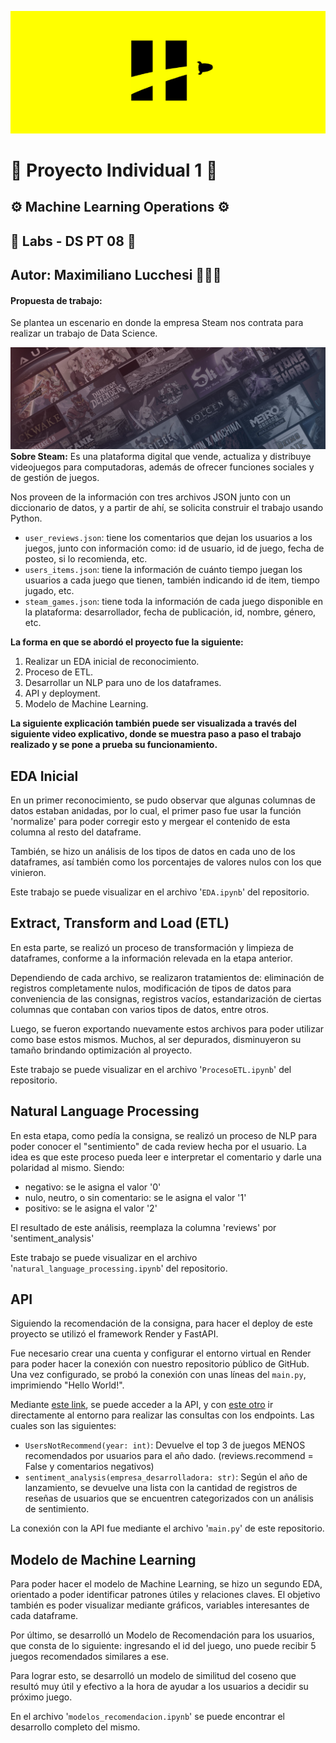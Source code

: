 ![Banner Henry](images/banner_henry_amarillo.png)

# 🚀 Proyecto Individual 1 🚀

## ⚙️ Machine Learning Operations ⚙️

## 🧪 Labs - DS PT 08 🧪
## Autor: Maximiliano Lucchesi 👨🏻‍💻

#### Propuesta de trabajo:

Se plantea un escenario en donde la empresa Steam nos contrata para realizar un trabajo de Data Science.

![Banner Steam](images/banner_steam.jpg)
**Sobre Steam:** Es una plataforma digital que vende, actualiza y distribuye videojuegos para computadoras, además de ofrecer funciones sociales y de gestión de juegos.

Nos proveen de la información con tres archivos JSON junto con un diccionario de datos, y a partir de ahí, se solicita construir el trabajo usando Python.

- `user_reviews.json`: tiene los comentarios que dejan los usuarios a los juegos, junto con información como: id de usuario, id de juego, fecha de posteo, si lo recomienda, etc.
- `users_items.json`: tiene la información de cuánto tiempo juegan los usuarios a cada juego que tienen, también indicando id de item, tiempo jugado, etc.
- `steam_games.json`: tiene toda la información de cada juego disponible en la plataforma: desarrollador, fecha de publicación, id, nombre, género, etc.

**La forma en que se abordó el proyecto fue la siguiente:**

1. Realizar un EDA inicial de reconocimiento.
2. Proceso de ETL.
3. Desarrollar un NLP para uno de los dataframes.
4. API y deployment.
5. Modelo de Machine Learning.

**La siguiente explicación también puede ser visualizada a través del siguiente video explicativo, donde se muestra paso a paso el trabajo realizado y se pone a prueba su funcionamiento.**

## EDA Inicial

En un primer reconocimiento, se pudo observar que algunas columnas de datos estaban anidadas, por lo cual, el primer paso fue usar la función 'normalize' para poder corregir esto y mergear el contenido de esta columna al resto del dataframe.

También, se hizo un análisis de los tipos de datos en cada uno de los dataframes, así también como los porcentajes de valores nulos con los que vinieron.

Este trabajo se puede visualizar en el archivo '`EDA.ipynb`' del repositorio.

## Extract, Transform and Load (ETL)

En esta parte, se realizó un proceso de transformación y limpieza de dataframes, conforme a la información relevada en la etapa anterior.

Dependiendo de cada archivo, se realizaron tratamientos de: eliminación de registros completamente nulos, modificación de tipos de datos para conveniencia de las consignas, registros vacíos, estandarización de ciertas columnas que contaban con varios tipos de datos, entre otros.

Luego, se fueron exportando nuevamente estos archivos para poder utilizar como base estos mismos. Muchos, al ser depurados, disminuyeron su tamaño brindando optimización al proyecto.

Este trabajo se puede visualizar en el archivo '`ProcesoETL.ipynb`' del repositorio.

## Natural Language Processing

En esta etapa, como pedía la consigna, se realizó un proceso de NLP para poder conocer el "sentimiento" de cada review hecha por el usuario. La idea es que este proceso pueda leer e interpretar el comentario y darle una polaridad al mismo. Siendo:

- negativo: se le asigna el valor '0'
- nulo, neutro, o sin comentario: se le asigna el valor '1'
- positivo: se le asigna el valor '2'

El resultado de este análisis, reemplaza la columna 'reviews' por 'sentiment_analysis'

Este trabajo se puede visualizar en el archivo '`natural_language_processing.ipynb`' del repositorio.

## API

Siguiendo la recomendación de la consigna, para hacer el deploy de este proyecto se utilizó el framework Render y FastAPI.

Fue necesario crear una cuenta y configurar el entorno virtual en Render para poder hacer la conexión con nuestro repositorio público de GitHub. Una vez configurado, se probó la conexión con unas líneas del `main.py`, imprimiendo "Hello World!".

Mediante [este link](https://pi-mlops-maxilucchesi.onrender.com), se puede acceder a la API, y con [este otro](https://pi-mlops-maxilucchesi.onrender.com/docs#/) ir directamente al entorno para realizar las consultas con los endpoints. Las cuales son las siguientes:

- `UsersNotRecommend(year: int)`: Devuelve el top 3 de juegos MENOS recomendados por usuarios para el año dado. (reviews.recommend = False y comentarios negativos)
- `sentiment_analysis(empresa_desarrolladora: str)`: Según el año de lanzamiento, se devuelve una lista con la cantidad de registros de reseñas de usuarios que se encuentren categorizados con un análisis de sentimiento.

La conexión con la API fue mediante el archivo '`main.py`' de este repositorio.

## Modelo de Machine Learning

Para poder hacer el modelo de Machine Learning, se hizo un segundo EDA, orientado a poder identificar patrones útiles y relaciones claves. El objetivo también es poder visualizar mediante gráficos, variables interesantes de cada dataframe.

Por último, se desarrolló un Modelo de Recomendación para los usuarios, que consta de lo siguiente: ingresando el id del juego, uno puede recibir 5 juegos recomendados similares a ese.

Para lograr esto, se desarrolló un modelo de similitud del coseno que resultó muy útil y efectivo a la hora de ayudar a los usuarios a decidir su próximo juego.

En el archivo '`modelos_recomendacion.ipynb`' se puede encontrar el desarrollo completo del mismo.
